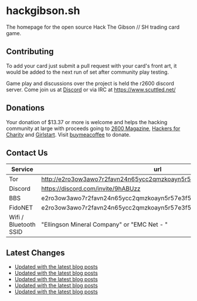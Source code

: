 # hackgibson.sh
The homepage for the open source Hack The Gibson // SH trading card game.


## Contributing

To add your card just submit a pull request with your card's front art, it would be added to the next run of set after community play testing.

Game play and discussions over the project is held the r2600 discord server. Come join us at [Discord](https://discord.com/invite/9hABUzz) or via IRC at https://www.scuttled.net/


## Donations

Your donation of $13.37 or more is welcome and helps the hacking community at large with proceeds going to [2600 Magazine](https://2600.com/), [Hackers for Charity](https://hackersforcharity.org) and [Girlstart](https://girlstart.org).  Visit [buymeacoffee](https://www.buymeacoffee.com/hackgibson.sh) to donate.


## Contact Us

Service | url
-|-
Tor | http://e2ro3ow3awo7r2favn24n65ycc2qmzkoayn5r57e3f56nvjwdcgg32ad.onion
Discord | https://discord.com/invite/9hABUzz
BBS | e2ro3ow3awo7r2favn24n65ycc2qmzkoayn5r57e3f56nvjwdcgg32ad.onion:23
FidoNET | e2ro3ow3awo7r2favn24n65ycc2qmzkoayn5r57e3f56nvjwdcgg32ad.onion:24554
Wifi / Bluetooth SSID | "Ellingson Mineral Company" or "EMC Net - <fidonet address>"

## Latest Changes
<!-- BLOG-POST-LIST:START -->
- [Updated with the latest blog posts](https://github.com/DFW2600/hackgibson.sh/commit/295754f5ae0db735bc27b2de79078323f7313d43)
- [Updated with the latest blog posts](https://github.com/DFW2600/hackgibson.sh/commit/aeac68f134e6f25cce96b5dbaf49d730f6eb411a)
- [Updated with the latest blog posts](https://github.com/DFW2600/hackgibson.sh/commit/a15e985611bdad340380b3f126d29ee993c85c50)
- [Updated with the latest blog posts](https://github.com/DFW2600/hackgibson.sh/commit/331b69e3e70face9ede903c82e7fc6d6e4b238d1)
- [Updated with the latest blog posts](https://github.com/DFW2600/hackgibson.sh/commit/28fa60c3b1eda18c5159d1566661d5a471c79d2c)
<!-- BLOG-POST-LIST:END -->
